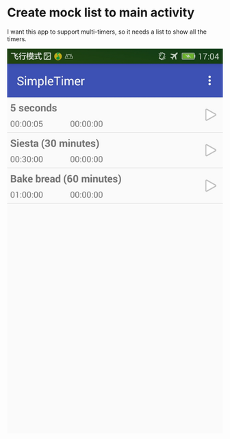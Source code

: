 # Create mock list to main activity

I want this app to support multi-timers, so it needs a list to show all the timers.

![create-activity](pic/main-activity-with-mock-list.jpeg)

